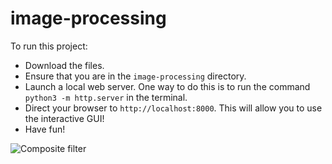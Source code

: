 # image-processing

To run this project: 
* Download the files.
* Ensure that you are in the ```image-processing``` directory.
* Launch a local web server. One way to do this is to run the command ```python3 -m http.server``` in the terminal. 
* Direct your browser to ```http://localhost:8000```. This will allow you to use the interactive GUI!
* Have fun!

![Composite filter](../master/results/composite.jpg)
